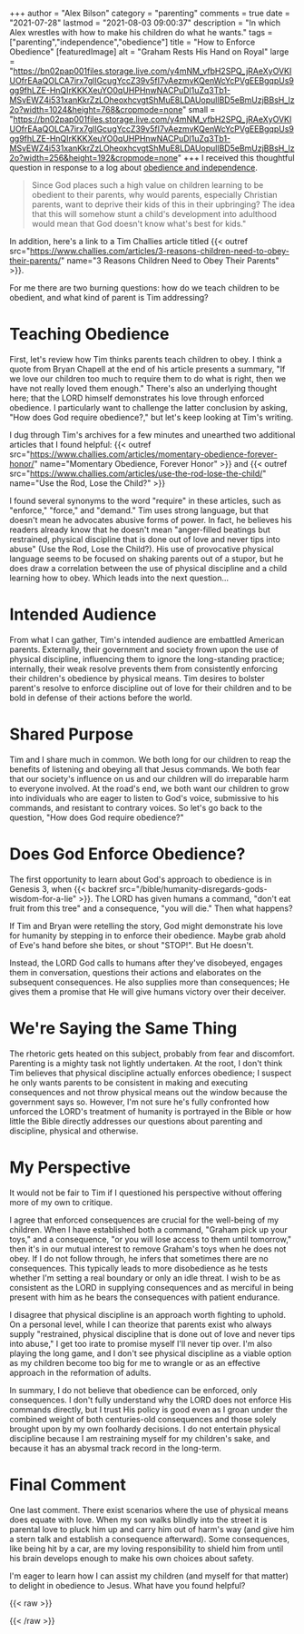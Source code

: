 +++
author = "Alex Bilson"
category = "parenting"
comments = true
date = "2021-07-28"
lastmod = "2021-08-03 09:00:37"
description = "In which Alex wrestles with how to make his children do what he wants."
tags = ["parenting","independence","obedience"]
title = "How to Enforce Obedience"
[featuredImage]
  alt = "Graham Rests His Hand on Royal"
  large = "https://bn02pap001files.storage.live.com/y4mNM_vfbH2SPQ_jRAeXyOVKIUOfrEAaQOLCA7irx7glIGcugYccZ39v5fI7vAezmvKQenWcYcPVgEEBgqpUs9gg9fhLZE-HnQIrKKKXeuYO0qUHPHnwNACPuDl1uZq3Tb1-MSvEWZ4i531xanKkrZzLOheoxhcvgtShMuE8LDAUopullBD5eBmUzjBBsH_lz2o?width=1024&height=768&cropmode=none"
  small = "https://bn02pap001files.storage.live.com/y4mNM_vfbH2SPQ_jRAeXyOVKIUOfrEAaQOLCA7irx7glIGcugYccZ39v5fI7vAezmvKQenWcYcPVgEEBgqpUs9gg9fhLZE-HnQIrKKKXeuYO0qUHPHnwNACPuDl1uZq3Tb1-MSvEWZ4i531xanKkrZzLOheoxhcvgtShMuE8LDAUopullBD5eBmUzjBBsH_lz2o?width=256&height=192&cropmode=none"
+++
I received this thoughtful question in response to a log about [obedience and independence](https://alexbilson.dev/logs/20210611-160129/).

> Since God places such a high value on children learning to be obedient to their parents, why would parents, especially Christian parents, want to deprive their kids of this in their upbringing?  The idea that this will somehow stunt a child's development into adulthood would mean that God doesn't know what's best for kids."

In addition, here's a link to a Tim Challies article titled {{< outref src="https://www.challies.com/articles/3-reasons-children-need-to-obey-their-parents/" name="3 Reasons Children Need to Obey Their Parents" >}}.

For me there are two burning questions: how do we teach children to be obedient, and what kind of parent is Tim addressing?

# Teaching Obedience

First, let's review how Tim thinks parents teach children to obey. I think a quote from Bryan Chapell at the end of his article presents a summary, "If we love our children too much to require them to do what is right, then we have not really loved them enough." There's also an underlying thought here; that the LORD himself demonstrates his love through enforced obedience. I particularly want to challenge the latter conclusion by asking, "How does God require obedience?," but let's keep looking at Tim's writing.

I dug through Tim's archives for a few minutes and unearthed two additional articles that I found helpful: {{< outref src="https://www.challies.com/articles/momentary-obedience-forever-honor/" name="Momentary Obedience, Forever Honor" >}} and {{< outref src="https://www.challies.com/articles/use-the-rod-lose-the-child/" name="Use the Rod, Lose the Child?" >}}

I found several synonyms to the word "require" in these articles, such as "enforce," "force," and "demand." Tim uses strong language, but that doesn't mean he advocates abusive forms of power. In fact, he believes his readers already know that he doesn't mean "anger-filled beatings but restrained, physical discipline that is done out of love and never tips into abuse" (Use the Rod, Lose the Child?). His use of provocative physical language seems to be focused on shaking parents out of a stupor, but he does draw a correlation between the use of physical discipline and a child learning how to obey. Which leads into the next question...

# Intended Audience

From what I can gather, Tim's intended audience are embattled American parents. Externally, their government and society frown upon the use of physical discipline, influencing them to ignore the long-standing practice; internally, their weak resolve prevents them from consistently enforcing their children's obedience by physical means. Tim desires to bolster parent's resolve to enforce discipline out of love for their children and to be bold in defense of their actions before the world.

# Shared Purpose

Tim and I share much in common. We both long for our children to reap the benefits of listening and obeying all that Jesus commands. We both fear that our society's influence on us and our children will do irreparable harm to everyone involved. At the road's end, we both want our children to grow into individuals who are eager to listen to God's voice, submissive to his commands, and resistant to contrary voices. So let's go back to the question, "How does God require obedience?"

# Does God Enforce Obedience?

The first opportunity to learn about God's approach to obedience is in Genesis 3, when {{< backref src="/bible/humanity-disregards-gods-wisdom-for-a-lie" >}}. The LORD has given humans a command, "don't eat fruit from this tree" and a consequence, "you will die." Then what happens?

If Tim and Bryan were retelling the story, God might demonstrate his love for humanity by stepping in to enforce their obedience. Maybe grab ahold of Eve's hand before she bites, or shout "STOP!". But He doesn't.

Instead, the LORD God calls to humans after they've disobeyed, engages them in conversation, questions their actions and elaborates on the subsequent consequences. He also supplies more than consequences; He gives them a promise that He will give humans victory over their deceiver.

# We're Saying the Same Thing

The rhetoric gets heated on this subject, probably from fear and discomfort. Parenting is a mighty task not lightly undertaken. At the root, I don't think Tim believes that physical discipline actually enforces obedience; I suspect he only wants parents to be consistent in making and executing consequences and not throw physical means out the window because the government says so. However, I'm not sure he's fully confronted how unforced the LORD's treatment of humanity is portrayed in the Bible or how little the Bible directly addresses our questions about parenting and discipline, physical and otherwise.

# My Perspective

It would not be fair to Tim if I questioned his perspective without offering more of my own to critique.

I agree that enforced consequences are crucial for the well-being of my children. When I have established both a command, "Graham pick up your toys," and a consequence, "or you will lose access to them until tomorrow," then it's in our mutual interest to remove Graham's toys when he does not obey. If I do not follow through, he infers that sometimes there are no consequences. This typically leads to more disobedience as he tests whether I'm setting a real boundary or only an idle threat. I wish to be as consistent as the LORD in supplying consequences and as merciful in being present with him as he bears the consequences with patient endurance.

I disagree that physical discipline is an approach worth fighting to uphold. On a personal level, while I can theorize that parents exist who always supply "restrained, physical discipline that is done out of love and never tips into abuse," I get too irate to promise myself I'll never tip over. I'm also playing the long game, and I don't see physical discipline as a viable option as my children become too big for me to wrangle or as an effective approach in the reformation of adults.

In summary, I do not believe that obedience can be enforced, only consequences. I don't fully understand why the LORD does not enforce His commands directly, but I trust His policy is good even as I groan under the combined weight of both centuries-old consequences and those solely brought upon by my own foolhardy decisions. I do not entertain physical discipline because I am restraining myself for my children's sake, and because it has an abysmal track record in the long-term.

# Final Comment

One last comment. There exist scenarios where the use of physical means does equate with love. When my son walks blindly into the street it is parental love to pluck him up and carry him out of harm's way (and give him a stern talk and establish a consequence afterward). Some consequences, like being hit by a car, are my loving responsibility to shield him from until his brain develops enough to make his own choices about safety.

I'm eager to learn how I can assist my children (and myself for that matter) to delight in obedience to Jesus. What have you found helpful?

{{< raw >}}
<!--
##Erin Leck 7-29-2021 @ 11:53 PM

Janet Lansbury’s approach to toddler discipline is the most Christ-like I’ve ever read. As a society we are painfully lacking in understanding child development. We have standards that are too high and we unintentionally shame children who are simply exploring in developmentally appropriate ways by enforcing “consequences” which are often just another word for punishment.

A relationship-based approach to parenting is how Jesus – IMO – relates to us. He does not relate to us through “do this or this happens”. I’m not saying life does not have consequences or that we leave our children alone without guidance. But how we do that in a way that is respectful and not abusing our power as parents and not enforcing disconnected consequences is a world all its own to discover.

Physical punishment of any kind IS abuse because it is an abuse of our parental power. Christians who give parenting advice with no regard for the 1000s of studies that prove the harm in spanking – even so called “restrained” spanking (even as little as once/week) – and are not educated in child development, should NOT be giving advice. I can barely pick up a Christian parenting resource without cringing. Even authors who explain their methods and then say it isn’t punishment are sadly deeply lost. Most advice I see from Christians is not loving – it is about controlling a child’s behavior. As you noted, that isn’t God’s approach with us at all. His approach is his relationship with us.

Children learn by modeling. Do we want our children to clean up? Then we clean up and they learn by watching us. If it is very important to you that your children pick up their toys or help, perhaps it becomes a game, maybe you clean up and he helps. Or doesn’t. This is another developmental question – is it appropriate to expect a toddler (0-5yrs) to clean up toys?

I could go on. I am very passionate about this topic. I am heartbroken by the way the church – generally speaking – talks about children and treats them. I believe it is a huge problem.

## - Alex Bilson 7-30-2021 @ 9:00 AM

  Thanks Erin! We’ve regularly been helped by Janet Lansbury’s podcast. Your insight into tongue ties and sleep training (https://www.littleones.co/) have both been life-savers.

  The subject of expectations has also been on my mind. Every once in a while, when I’m exasperated by Graham’s actions or perceived unwillingness to listen, Amie reminds me that he’s only three years old. My standards have gotten even higher now that he has a younger brother. As you might imagine, their conflict resolution and style of relating are… less than ideal.

  However, I’ve also been stunned by the high expectations that the LORD exhibits towards humanity. For example, He fully expects all the Israelites to become a host of royal priests (Exodus 19:6), even though there’s little in their family track record to encourage such hope. I mean, hasn’t He read the Bible (lol)? There’s something honoring about genuinely high expectations, paired with mercy and presence, that I’d like to emulate.

  For example, I’m always playing catch-up with Graham’s skill level. A couple days ago I was sweeping up dinner crumbs and told Graham he could go play with trucks after he picked up his cup and plate. In a burst of inspiration, I asked if he’d like to help me sweep. He enthusiastically agreed and went on to sweep the entire dining room; even afterward picking up a few scattered pieces he’d missed. My expectations of what he could do were too low, and I noticed after I’d asked that he felt it was an honor to be invited to sweep; an honor I had denied him in part because I underestimated his ability and willingness.

## - - Alex Bilson 7-30-2021 @ 9:53 AM

    On the flip side; however, being a parent has given me first-hand experience of the fears, the stresses, and the chaos of parenting. Out of love for my children, a need for control, and sleep deprivation, I am very susceptible to whatever everyone else is doing; family and friends. After all, if it works for them, why not?

    My family’s decisions about physical discipline were made in a homogeneous culture, without the resources to take a break and reflect, and little validated exposure to competing ideas. I’m fairly certain that, were my place swapped with my mother’s, I could not have done better.

    It’s a sign of our new environment that most of the best parenting advice I’ve discovered has come from New Zealand. What?!

## - - - Erin Leck 8-2-2021 @ 8:40 PM

      I love hearing your insights and viewpoints, as usual. Thank you for sharing! I hope my comment about cleaning up didn’t come across too pointed – I was more piggy backing off your example to point out the idea of expectations and child development. Where do our expectations keep us from understanding and relating to our children in a way that respects where they are?
      This is a question I come back to often. Current example – Xander has become quite explosive at seemingly nothing toward guests when they first enter the house. I don’t want to shame or punish this behavior because I know that it is impulsive. He doesn’t know WHY he’s doing it and certainly can’t control it (to what degree, I’m not sure). He’s almost 3.5 so he’s entering into being able to problem solve with us and his empathy is now developing, but he’s still very much a baby and cannot control his actions. So how do I teach him societal rules without making it about him and his behavior? Today I simply stated the facts: “people don’t like being yelled at. If you want Aunt Kelly to let you sit in that chair, you could ask her.”
      A lot of it is in the delivery for me.

      Anyway, that’s my current and most constant question of “how do I do this?!” It’s very difficult!!!

## - - - - Erin Leck 8-2-2021 @ 8:47 PM

        Lastly, I have trouble with Christian circles making our relationship with our children somehow a parallel to that of ours with God. It simply cannot be the case because we are relating to God as adult children, not as actual children. So, much of what we see God doing in our lives just doesn’t make sense with kids. That seems obvious enough, but I think we stop short of thinking through it more. This is something I really want to talk to you guys about bc I’m been struggling to accept any Christian viewpoint when it comes to kids. The only thing I need is “children are first in God’s kingdom”. That alone is enough for me to throw out many of the Christian voices I hear and have experienced. At the risk of sounding intense, much of main stream parenting just feels like another system of oppression to me!

        Anyway, I’m 41 weeks pregnant so I’m not sure when we’ll be able to Zoom call – LOL. But I’ll email you guys. We miss you both so much! I love that we can still talk virtually. Hope to speak soon.

## - - - - - Alex Bilson 8-3-2021 @ 8:49 AM

          No need to apologize. Numerous perspectives read my writing and I want to invite them into the conversation. Unlike Facebook, my aim is to have an open floor for dialog. More than a moderator, I’m hoping to be a facilitator.

          I’ve not read many parenting books, but I have felt nauseous paging through ‘Christian’ parenting books at Barnes & Noble. Amie and I have been listening to the Bible Project’s Family of God series, and that’s stirred conversation about parenting and sibling rivalry (something to look forward to 😃 ). First episode here.

## Erin Leck 7-29-2021 @ 11:57 PM

…I would love to discuss further if it interests you and Amie! I have so many thoughts, as well as my own experiences being brought up in a Christian home that used physical punishment as a way to “teach”. I’m so glad to see you thinking deeply about this stuff. Too many people do not dig deep enough…then cycles are repeated.

## - Alex Bilson 7-30-2021 @ 9:03 AM

  Amie and I would love that! Let’s find a time via email.

## Erin Leck 7-30-2021 @ 12:07 AM

Lastly, you may enjoy this resource
http://www.flourishinghomesandfamilies.com
If you use Facebook or Instagram, they also have a presence there that is great.

## - Alex Bilson 7-30-2021 @ 9:04 AM

  Thanks!

-->
{{< /raw >}}
